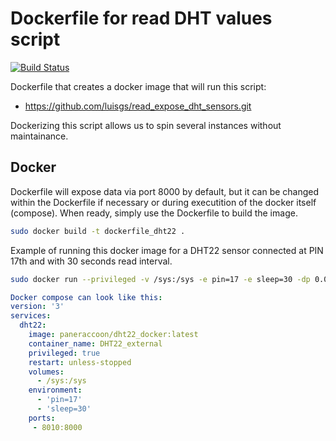 # Dockerfile for read DHT values script

[![Build Status](https://travis-ci.org/joemccann/dillinger.svg?branch=master)](https://github.com/luisgs/read_expose_dht_sensors.git)

Dockerfile that creates a docker image that will run this script:
- https://github.com/luisgs/read_expose_dht_sensors.git

Dockerizing this script allows us to spin several instances without maintainance.

## Docker

Dockerfile will expose data via port 8000 by default, but it can be changed within the
Dockerfile if necessary or during executition of the docker itself (compose). When ready, simply use the Dockerfile to
build the image.

```sh
sudo docker build -t dockerfile_dht22 .
```

Example of running this docker image for a DHT22 sensor connected at PIN 17th and with 30 seconds read interval.
```sh
sudo docker run --privileged -v /sys:/sys -e pin=17 -e sleep=30 -dp 0.0.0.0:8040:8000 dockerfile_dht22
```

```yaml
Docker compose can look like this:
version: '3'
services:
  dht22:
    image: paneraccoon/dht22_docker:latest
    container_name: DHT22_external
    privileged: true
    restart: unless-stopped
    volumes:
      - /sys:/sys 
    environment:
      - 'pin=17'
      - 'sleep=30'
    ports:
     - 8010:8000
  ```
